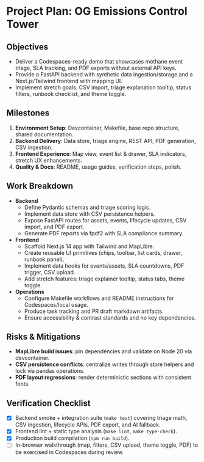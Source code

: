 # Project Plan: OG Emissions Control Tower

## Objectives
- Deliver a Codespaces-ready demo that showcases methane event triage, SLA tracking, and PDF exports without external API keys.
- Provide a FastAPI backend with synthetic data ingestion/storage and a Next.js/Tailwind frontend with mapping UI.
- Implement stretch goals: CSV import, triage explanation tooltip, status filters, runbook checklist, and theme toggle.

## Milestones
1. **Environment Setup**: Devcontainer, Makefile, base repo structure, shared documentation.
2. **Backend Delivery**: Data store, triage engine, REST API, PDF generation, CSV ingestion.
3. **Frontend Experience**: Map view, event list & drawer, SLA indicators, stretch UX enhancements.
4. **Quality & Docs**: README, usage guides, verification steps, polish.

## Work Breakdown
- **Backend**
  - Define Pydantic schemas and triage scoring logic.
  - Implement data store with CSV persistence helpers.
  - Expose FastAPI routes for assets, events, lifecycle updates, CSV import, and PDF export.
  - Generate PDF reports via fpdf2 with SLA compliance summary.
- **Frontend**
  - Scaffold Next.js 14 app with Tailwind and MapLibre.
  - Create reusable UI primitives (chips, toolbar, list cards, drawer, runbook panel).
  - Implement data hooks for events/assets, SLA countdowns, PDF trigger, CSV upload.
  - Add stretch features: triage explainer tooltip, status tabs, theme toggle.
- **Operations**
  - Configure Makefile workflows and README instructions for Codespaces/local usage.
  - Produce task tracking and PR draft markdown artifacts.
  - Ensure accessibility & contrast standards and no key dependencies.

## Risks & Mitigations
- **MapLibre build issues**: pin dependencies and validate on Node 20 via devcontainer.
- **CSV persistence conflicts**: centralize writes through store helpers and lock via pandas operations.
- **PDF layout regressions**: render deterministic sections with consistent fonts.

## Verification Checklist
- [x] Backend smoke + integration suite (`make test`) covering triage math, CSV ingestion, lifecycle APIs, PDF export, and AI fallback.
- [x] Frontend lint + static type analysis (`make lint`, `make type-check`).
- [x] Production build compilation (`npm run build`).
- [ ] In-browser walkthrough (map, filters, CSV upload, theme toggle, PDF) to be exercised in Codespaces during review.
